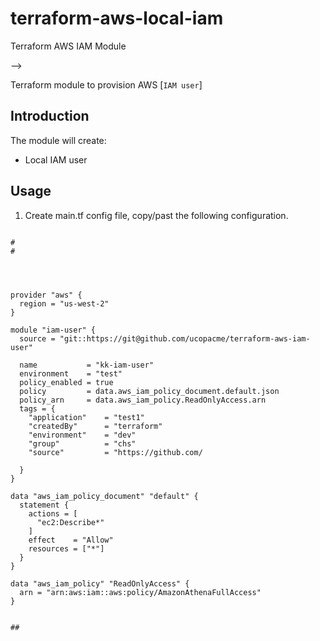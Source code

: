 # terraform-aws-local-iam
Terraform AWS IAM Module


-->

Terraform module to provision AWS [`IAM user`]



## Introduction

The module will create:

*  Local IAM user


## Usage
1. Create main.tf config file, copy/past the following configuration.




```hcl

#
# 




provider "aws" {
  region = "us-west-2"
}

module "iam-user" {
  source = "git::https://git@github.com/ucopacme/terraform-aws-iam-user"

  name           = "kk-iam-user"
  environment    = "test"
  policy_enabled = true
  policy         = data.aws_iam_policy_document.default.json
  policy_arn     = data.aws_iam_policy.ReadOnlyAccess.arn
  tags = {
    "application"    = "test1"
    "createdBy"      = "terraform"
    "environment"    = "dev"
    "group"          = "chs"
    "source"         = "https://github.com/
    
  }
}

data "aws_iam_policy_document" "default" {
  statement {
    actions = [
      "ec2:Describe*"
    ]
    effect    = "Allow"
    resources = ["*"]
  }
}

data "aws_iam_policy" "ReadOnlyAccess" {
  arn = "arn:aws:iam::aws:policy/AmazonAthenaFullAccess"
}


##
